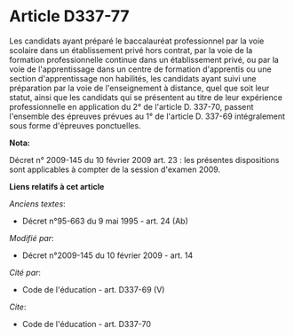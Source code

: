 # Article D337-77

Les candidats ayant préparé le baccalauréat professionnel par la voie scolaire dans un établissement privé hors contrat, par
la voie de la formation professionnelle continue dans un établissement privé, ou par la voie de l'apprentissage dans un
centre de formation d'apprentis ou une section d'apprentissage non habilités, les candidats ayant suivi une préparation par
la voie de l'enseignement à distance, quel que soit leur statut, ainsi que les candidats qui se présentent au titre de leur
expérience professionnelle en application du 2° de l'article D. 337-70, passent l'ensemble des épreuves prévues au 1° de
l'article D. 337-69 intégralement sous forme d'épreuves ponctuelles.

**Nota:**

Décret n° 2009-145 du 10 février 2009 art. 23 : les présentes dispositions sont applicables à compter de la session d'examen
2009.

**Liens relatifs à cet article**

_Anciens textes_:

  - Décret n°95-663 du 9 mai 1995 - art. 24 (Ab)

_Modifié par_:

  - Décret n°2009-145 du 10 février 2009 - art. 14

_Cité par_:

  - Code de l'éducation - art. D337-69 (V)

_Cite_:

  - Code de l'éducation - art. D337-70
